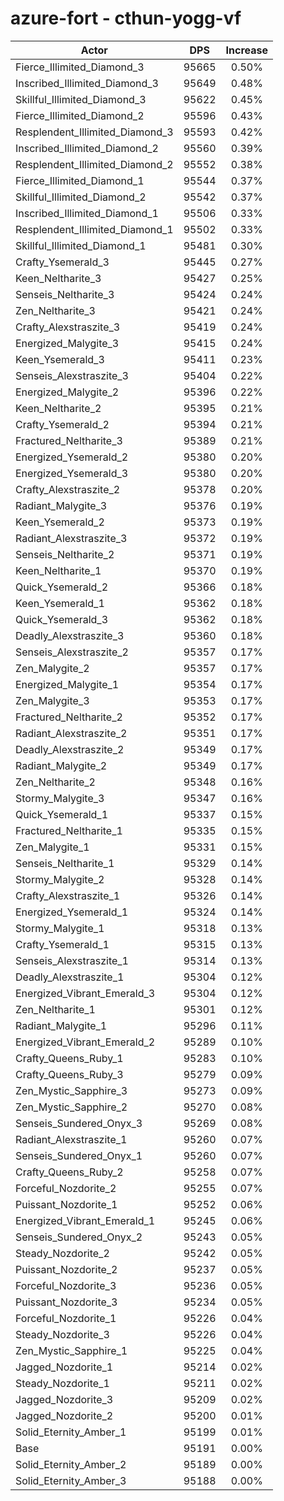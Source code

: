 # azure-fort - cthun-yogg-vf
| Actor | DPS | Increase |
|---|:---:|:---:|
|Fierce_Illimited_Diamond_3|95665|0.50%|
|Inscribed_Illimited_Diamond_3|95649|0.48%|
|Skillful_Illimited_Diamond_3|95622|0.45%|
|Fierce_Illimited_Diamond_2|95596|0.43%|
|Resplendent_Illimited_Diamond_3|95593|0.42%|
|Inscribed_Illimited_Diamond_2|95560|0.39%|
|Resplendent_Illimited_Diamond_2|95552|0.38%|
|Fierce_Illimited_Diamond_1|95544|0.37%|
|Skillful_Illimited_Diamond_2|95542|0.37%|
|Inscribed_Illimited_Diamond_1|95506|0.33%|
|Resplendent_Illimited_Diamond_1|95502|0.33%|
|Skillful_Illimited_Diamond_1|95481|0.30%|
|Crafty_Ysemerald_3|95445|0.27%|
|Keen_Neltharite_3|95427|0.25%|
|Senseis_Neltharite_3|95424|0.24%|
|Zen_Neltharite_3|95421|0.24%|
|Crafty_Alexstraszite_3|95419|0.24%|
|Energized_Malygite_3|95415|0.24%|
|Keen_Ysemerald_3|95411|0.23%|
|Senseis_Alexstraszite_3|95404|0.22%|
|Energized_Malygite_2|95396|0.22%|
|Keen_Neltharite_2|95395|0.21%|
|Crafty_Ysemerald_2|95394|0.21%|
|Fractured_Neltharite_3|95389|0.21%|
|Energized_Ysemerald_2|95380|0.20%|
|Energized_Ysemerald_3|95380|0.20%|
|Crafty_Alexstraszite_2|95378|0.20%|
|Radiant_Malygite_3|95376|0.19%|
|Keen_Ysemerald_2|95373|0.19%|
|Radiant_Alexstraszite_3|95372|0.19%|
|Senseis_Neltharite_2|95371|0.19%|
|Keen_Neltharite_1|95370|0.19%|
|Quick_Ysemerald_2|95366|0.18%|
|Keen_Ysemerald_1|95362|0.18%|
|Quick_Ysemerald_3|95362|0.18%|
|Deadly_Alexstraszite_3|95360|0.18%|
|Senseis_Alexstraszite_2|95357|0.17%|
|Zen_Malygite_2|95357|0.17%|
|Energized_Malygite_1|95354|0.17%|
|Zen_Malygite_3|95353|0.17%|
|Fractured_Neltharite_2|95352|0.17%|
|Radiant_Alexstraszite_2|95351|0.17%|
|Deadly_Alexstraszite_2|95349|0.17%|
|Radiant_Malygite_2|95349|0.17%|
|Zen_Neltharite_2|95348|0.16%|
|Stormy_Malygite_3|95347|0.16%|
|Quick_Ysemerald_1|95337|0.15%|
|Fractured_Neltharite_1|95335|0.15%|
|Zen_Malygite_1|95331|0.15%|
|Senseis_Neltharite_1|95329|0.14%|
|Stormy_Malygite_2|95328|0.14%|
|Crafty_Alexstraszite_1|95326|0.14%|
|Energized_Ysemerald_1|95324|0.14%|
|Stormy_Malygite_1|95318|0.13%|
|Crafty_Ysemerald_1|95315|0.13%|
|Senseis_Alexstraszite_1|95314|0.13%|
|Deadly_Alexstraszite_1|95304|0.12%|
|Energized_Vibrant_Emerald_3|95304|0.12%|
|Zen_Neltharite_1|95301|0.12%|
|Radiant_Malygite_1|95296|0.11%|
|Energized_Vibrant_Emerald_2|95289|0.10%|
|Crafty_Queens_Ruby_1|95283|0.10%|
|Crafty_Queens_Ruby_3|95279|0.09%|
|Zen_Mystic_Sapphire_3|95273|0.09%|
|Zen_Mystic_Sapphire_2|95270|0.08%|
|Senseis_Sundered_Onyx_3|95269|0.08%|
|Radiant_Alexstraszite_1|95260|0.07%|
|Senseis_Sundered_Onyx_1|95260|0.07%|
|Crafty_Queens_Ruby_2|95258|0.07%|
|Forceful_Nozdorite_2|95255|0.07%|
|Puissant_Nozdorite_1|95252|0.06%|
|Energized_Vibrant_Emerald_1|95245|0.06%|
|Senseis_Sundered_Onyx_2|95243|0.05%|
|Steady_Nozdorite_2|95242|0.05%|
|Puissant_Nozdorite_2|95237|0.05%|
|Forceful_Nozdorite_3|95236|0.05%|
|Puissant_Nozdorite_3|95234|0.05%|
|Forceful_Nozdorite_1|95226|0.04%|
|Steady_Nozdorite_3|95226|0.04%|
|Zen_Mystic_Sapphire_1|95225|0.04%|
|Jagged_Nozdorite_1|95214|0.02%|
|Steady_Nozdorite_1|95211|0.02%|
|Jagged_Nozdorite_3|95209|0.02%|
|Jagged_Nozdorite_2|95200|0.01%|
|Solid_Eternity_Amber_1|95199|0.01%|
|Base|95191|0.00%|
|Solid_Eternity_Amber_2|95189|0.00%|
|Solid_Eternity_Amber_3|95188|0.00%|
